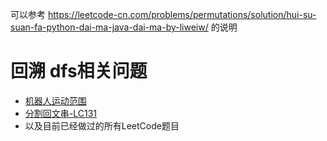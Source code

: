 可以参考
https://leetcode-cn.com/problems/permutations/solution/hui-su-suan-fa-python-dai-ma-java-dai-ma-by-liweiw/
的说明


# 回溯 dfs相关问题
- [机器人运动范围](https://leetcode-cn.com/problems/ji-qi-ren-de-yun-dong-fan-wei-lcof/)
- [分割回文串-LC131](https://leetcode-cn.com/problems/palindrome-partitioning/)
- 以及目前已经做过的所有LeetCode题目